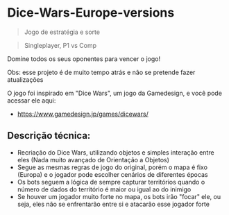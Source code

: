 # Dice-Wars-Europe-versions

> Jogo de estratégia e sorte

> Singleplayer, P1 vs Comp

Domine todos os seus oponentes para vencer o jogo!

Obs: esse projeto é de muito tempo atrás e não se pretende fazer atualizações

O jogo foi inspirado em "Dice Wars", um jogo da Gamedesign, e você pode acessar ele aqui:
- https://www.gamedesign.jp/games/dicewars/

## Descrição técnica:

- Recriação do Dice Wars, utilizando objetos e simples interação entre eles (Nada muito avançado de Orientação a Objetos)
- Segue as mesmas regras de jogo do original, porém o mapa é fixo (Europa) e o jogador pode escolher cenários de diferentes épocas
- Os bots seguem a lógica de sempre capturar territórios quando o número de dados do território é maior ou igual ao do inimigo
- Se houver um jogador muito forte no mapa, os bots irão "focar" ele, ou seja, eles não se enfrentarão entre si e atacarão esse jogador forte
